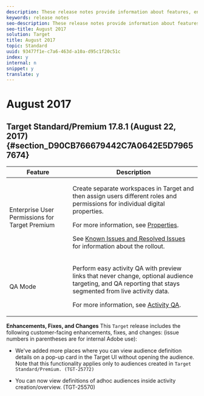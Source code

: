 ```yaml
---
description: These release notes provide information about features, enhancements, fixes, and known issues for the latest or upcoming Target releases.
keywords: release notes
seo-description: These release notes provide information about features, enhancements, fixes, and known issues for the latest or upcoming Target releases.
seo-title: August 2017
solution: Target
title: August 2017
topic: Standard
uuid: 93477f1e-c7a6-463d-a10a-d95c1f20c51c
index: y
internal: n
snippet: y
translate: y
---
```


# August 2017


## Target Standard/Premium 17.8.1 (August 22, 2017) {#section_D90CB766679442C7A0642E5D79657674}



<table id="table_C81EA97B251547169BC9681E5DDB4B8F"> 
 <thead> 
  <tr> 
   <th colname="col1" class="entry">Feature</th> 
   <th colname="col2" class="entry">Description</th> 
  </tr>
 </thead>
 <tbody> 
  <!-- <row> <entry colname="col1"> <p>Form-Based Activities </p> </entry> <entry colname="col2"> <p>This release includes a new priority model for activities that use the Form-Based Experience Composer with only a global mbox. Before this release, content from multiple activities was returned to the page and overwrote content from other returned activities. Now, only the top priority activity's content is returned. </p> </entry> </row> --> 
  <tr> 
   <td colname="col1" class="premium"> <p>Enterprise User Permissions for Target Premium</p> </td> 
   <td colname="col2"> <p>Create separate workspaces in Target and then assign users different roles and permissions for individual digital properties.</p> <p>For more information, see <a href="https://marketing.adobe.com/resources/help/en_US/target/target/property_channel.html" format="html" scope="external">Properties</a>. </p> <p> See <a href="https://marketing.adobe.com/resources/help/en_US/target/target/known-issues-resolved_issues.html" format="html" scope="external">Known Issues and Resolved Issues</a> for information about the rollout. </p> </td> 
  </tr> 
  <tr> 
   <td colname="col1"> <p>QA Mode</p> </td> 
   <td colname="col2"> <p>Perform easy activity QA with preview links that never change, optional audience targeting, and QA reporting that stays segmented from live activity data.</p> <p>For more information, see <a href="https://marketing.adobe.com/resources/help/en_US/target/target/c_activity-qa.html" format="html" scope="external">Activity QA</a>. </p> </td> 
  </tr> 
 </tbody> 
</table>

**Enhancements, Fixes, and Changes** 
This `Target` release includes the following customer-facing enhancements, fixes, and changes: (issue numbers in parentheses are for internal Adobe use): 

* We've added more places where you can view audience definition details on a pop-up card in the Target UI without opening the audience. Note that this functionality applies only to audiences created in `Target Standard/Premium. (TGT-25772)` 

* You can now view definitions of adhoc audiences inside activity creation/overview. (TGT-25570)


